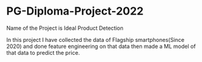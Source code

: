 # PG-Diploma-Project-2022
Name of the Project is Ideal Product Detection


In this project I have collected the data of Flagship smartphones(Since 2020) and done feature engineering on that data then made a ML model of that data to predict the price.
